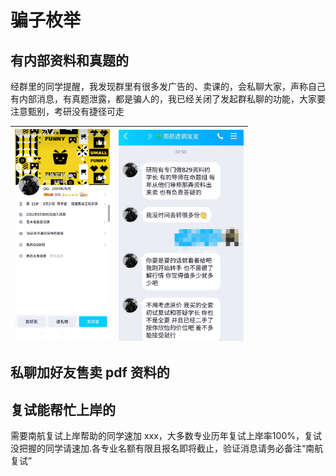 # 骗子枚举



## 有内部资料和真题的

经群里的同学提醒，我发现群里有很多发广告的、卖课的，会私聊大家，声称自己有内部消息，有真题泄露，都是骗人的，我已经关闭了发起群私聊的功能，大家要注意甄别，考研没有捷径可走

| <img src="assets/image-20220327102016195.png" alt="image-20220327102016195" style="zoom:33%;" /> | <img align="left" src="assets/image-20220327101938276.png" alt="image-20220327101938276" style="zoom: 33%;" /> |
| ------------------------------------------------------------ | ------------------------------------------------------------ |



## 私聊加好友售卖 pdf 资料的



## 复试能帮忙上岸的

需要南航复试上岸帮助的同学速加 xxx，大多数专业历年复试上岸率100%，复试没把握的同学请速加.各专业名额有限且报名即将截止，验证消息请务必备注“南航复试”

